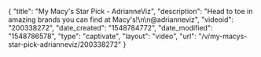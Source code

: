 {
    "title": "My Macy's Star Pick  - AdrianneViz",
    "description": "Head to toe in amazing brands you can find at Macy's!\n\n@adrianneviz",
    "videoid": "200338272",
    "date_created": "1548784772",
    "date_modified": "1548786578",
    "type": "captivate",
    "layout": "video",
    "url": "\/v\/my-macys-star-pick-adrianneviz\/200338272"
}